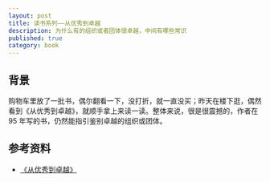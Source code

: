 ```yaml
---
layout: post
title: 读书系列——从优秀到卓越
description: 为什么有的组织或者团体很卓越，中间有哪些常识
published: true
category: book
---
```


## 背景

购物车里放了一批书，偶尔翻看一下，没打折，就一直没买；昨天在楼下逛，偶然看到《从优秀到卓越》，就顺手拿上来读一读。整体来说，很是很震撼的，作者在 95 年写的书，仍然能指引鉴别卓越的组织或团体。





## 参考资料

* [《从优秀到卓越》](https://book.douban.com/subject/4075835/)




[NingG]:    http://ningg.github.com  "NingG"